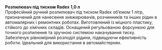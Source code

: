**Розпилювач під тиском Radex 1,0 л**  
Професійний ручний розпилювач під тиском Radex об’ємом 1 літр, призначений для нанесення знежирювачів, розчинників та інших рідин в автомалярних і ремонтних роботах. Виготовлений із міцного пластику, стійкого до хімічних складів. Оснащений регульованою форсункою для точного розпилення та зручною системою накачування тиску. Забезпечує рівномірний розподіл рідини, підвищуючи ефективність роботи. Ідеальний для використання в автомайстернях.